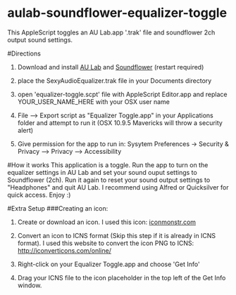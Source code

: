 aulab-soundflower-equalizer-toggle
==================================

This AppleScript toggles an AU Lab.app '.trak' file and soundflower 2ch output sound settings.

#Directions
1) Download and install [AU Lab](https://www.apple.com/itunes/mastered-for-itunes/) and [Soundflower](https://code.google.com/p/soundflower/downloads/list) (restart required)

2) place the SexyAudioEqualizer.trak file in your Documents directory

3) open 'equalizer-toggle.scpt' file with AppleScript Editor.app and replace YOUR_USER_NAME_HERE with your OSX user name

4) File --> Export script as "Equalizer Toggle.app" in your Applications folder and attempt to run it (OSX 10.9.5 Mavericks will throw a security alert)

5) Give permission for the app to run in: Sysytem Preferences -> Security & Privacy --> Privacy --> Accessibility

#How it works
This application is a toggle. Run the app to turn on the equalizer settings in AU Lab and set your sound ouput settings to Soundflower (2ch). Run it again to reset your sound output settings to "Headphones" and quit AU Lab. I recommend using Alfred or Quicksilver for quick access. Enjoy :)

#Extra Setup
###Creating an icon:

1) Create or download an icon. I used this icon: [iconmonstr.com](http://iconmonstr.com/g/?icon=iconmonstr-sound-wave-2-icon.png)

2) Convert an icon to ICNS format (Skip this step if it is already in ICNS format). I used this website to convert the icon PNG to ICNS: http://iconverticons.com/online/

3) Right-click on your Equalizer Toggle.app and choose 'Get Info'

4) Drag your ICNS file to the icon placeholder in the top left of the Get Info window.

